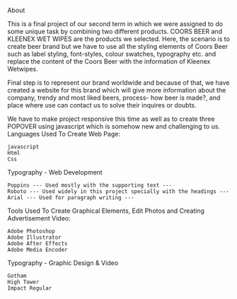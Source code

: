 
About

This is a final project of our second term in which we were assigned to do some unique task by combining two different products. COORS BEER and KLEENEX WET WIPES are the products we selected. Here, the scenario is to create beer brand but we have to use all the styling elements of Coors Beer such as label styling, font-styles, colour swatches, typography etc. and replace the content of the Coors Beer with the information of Kleenex Wetwipes.

Final step is to represent our brand worldwide and because of that, we have created a website for this brand which will give more information about the company, trendy and most liked beers, process- how beer is made?, and place where use can contact us to solve their inquires or doubts.

We have to make project responsive this time as well as to create three POPOVER using javascript which is somehow new and challenging to us.
Languages Used To Create Web Page:

    javascript
    Html
    Css

Typography - Web Development

    Poppins --- Used mostly with the supporting text ---
    Roboto --- Used widely in this project specially with the headings ---
    Arial --- Used for paragraph writing ---

Tools Used To Create Graphical Elements, Edit Photos and Creating Advertisement Video:

    Adobe Photoshop
    Adobe Illustrator
    Adobe After Effects
    Adobe Media Encoder

Typography - Graphic Design & Video

    Gotham
    High Tower
    Impact Regular
